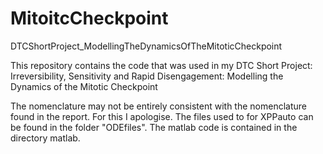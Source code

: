 MitoitcCheckpoint
=================

DTCShortProject_ModellingTheDynamicsOfTheMitoticCheckpoint

This repository contains the code that was used in my DTC Short Project: Irreversibility, Sensitivity and Rapid Disengagement: Modelling the Dynamics of the Mitotic Checkpoint

The nomenclature may not be entirely consistent with the nomenclature found in the report. For this I apologise.
The files used to for XPPauto can be found in the folder "ODEfiles".
The matlab code is contained in the directory matlab.
